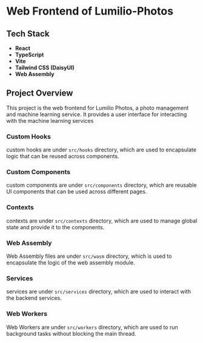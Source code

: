 # Web Frontend of Lumilio-Photos

## Tech Stack

- **React**
- **TypeScript**
- **Vite**
- **Tailwind CSS (DaisyUI)**
- **Web Assembly**

## Project Overview

This project is the web frontend for Lumilio Photos, a photo management and machine learning service. It provides a user interface for interacting with the machine learning services

### Custom Hooks

custom hooks are under `src/hooks` directory, which are used to encapsulate logic that can be reused across components.

### Custom Components

custom components are under `src/components` directory, which are reusable UI components that can be used across different pages.

### Contexts

contexts are under `src/contexts` directory, which are used to manage global state and provide it to the components.

### Web Assembly

Web Assembly files are under `src/wasm` directory, which is used to encapsulate the logic of the web assembly module.

### Services

services are under `src/services` directory, which are used to interact with the backend services.

### Web Workers

Web Workers are under `src/workers` directory, which are used to run background tasks without blocking the main thread.
